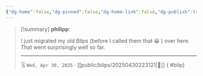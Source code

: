 ```yaml
---
{"dg-home":false,"dg-pinned":false,"dg-home-link":false,"dg-publish":true,"tags":["dgblip"],"created-date":"2025-04-30T22:31:42","updated-date":"2025-04-30T22:33:13","disabled rules":["yaml-title","yaml-title-alias","file-name-heading"],"title":"philipp @ Wednesday, April 30th 2025","dg-path":"blips/20250430223121.md","permalink":"/blips/20250430223121/","dgPassFrontmatter":true}
---
```


> [!summary] **philipp**:
>
> I just migrated my old Blips (before I called them that 😀 ) over here. That went surprisingly well so far.
> - - -
>
> 🗓️ `Wed, Apr 30, 2025` · [[public/blips/20250430223121\|🔗]]
{ #blip}

